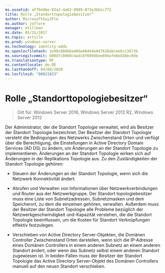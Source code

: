 ```yaml
---
ms.assetid: af76ddbe-83a2-4a62-9989-873e3bb1c772
title: Rolle „Standorttopologiebesitzer“
author: MicrosoftGuyJFlo
ms.author: joflore
manager: mtillman
ms.date: 05/31/2017
ms.topic: article
ms.prod: windows-server
ms.technology: identity-adds
ms.openlocfilehash: 1e90c88db6a40de48444e047628abcee6cc3673b
ms.sourcegitcommit: b00d7c8968c4adc8f699dbee694afe6ed36bc9de
ms.translationtype: MT
ms.contentlocale: de-DE
ms.lasthandoff: 04/08/2020
ms.locfileid: "80821823"
---
```

# <a name="site-topology-owner-role"></a>Rolle „Standorttopologiebesitzer“

>Gilt für: Windows Server 2016, Windows Server 2012 R2, Windows Server 2012

Der Administrator, der die Standort Topologie verwaltet, wird als Besitzer der Standort Topologie bezeichnet. Der Besitzer der Standort Topologie versteht die Bedingungen des Netzwerks Zwischenstand Orten und verfügt über die Berechtigung, die Einstellungen in Active Directory Domain Services (AD DS) zu ändern, um Änderungen an der Standort Topologie zu implementieren. Änderungen an der Standort Topologie wirken sich auf Änderungen in der Replikations Topologie aus. Zu den Zuständigkeiten der Standort Topologie gehören:  
  
-   Steuern der Änderungen an der Standort Topologie, wenn sich die Netzwerk Konnektivität ändert.  
  
-   Abrufen und Verwalten von Informationen über Netzwerkverbindungen und Router aus der Netzwerkgruppe. Der Standort topologiebesitzer muss eine Liste von Subnetzadressen, Subnetzmasken und dem Speicherort, zu dem die einzelnen gehören, verwalten. Außerdem muss der Besitzer der Standort Topologie alle Probleme bezüglich der Netzwerkgeschwindigkeit und-Kapazität verstehen, die die Standort Topologie beeinflussen, um die Kosten für Standort Verknüpfungen effektiv festzulegen.  
  
-   Verschieben von Active Directory Server-Objekten, die Domänen Controller Zwischenstand Orten darstellen, wenn sich die IP-Adresse eines Domänen Controllers in einem anderen Subnetz an einem anderen Standort ändert, oder wenn das Subnetz selbst einem anderen Standort zugewiesen ist. In beiden Fällen muss der Besitzer der Standort Topologie das Active Directory Server-Objekt des Domänen Controllers manuell auf den neuen Standort verschieben.  
  


